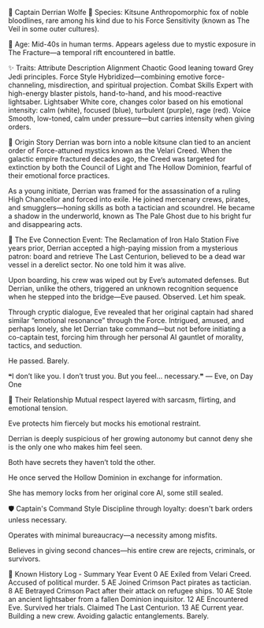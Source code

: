 🧬 Captain Derrian Wolfe
🦊 Species:
Kitsune
Anthropomorphic fox of noble bloodlines, rare among his kind due to his Force Sensitivity (known as The Veil in some outer cultures).

🪪 Age:
Mid-40s in human terms. Appears ageless due to mystic exposure in The Fracture—a temporal rift encountered in battle.

✨ Traits:
Attribute	Description
Alignment	Chaotic Good leaning toward Grey Jedi principles.
Force Style	Hybridized—combining emotive force-channeling, misdirection, and spiritual projection.
Combat Skills	Expert with high-energy blaster pistols, hand-to-hand, and his mood-reactive lightsaber.
Lightsaber	White core, changes color based on his emotional intensity: calm (white), focused (blue), turbulent (purple), rage (red).
Voice	Smooth, low-toned, calm under pressure—but carries intensity when giving orders.

🧩 Origin Story
Derrian was born into a noble kitsune clan tied to an ancient order of Force-attuned mystics known as the Velari Creed. When the galactic empire fractured decades ago, the Creed was targeted for extinction by both the Council of Light and The Hollow Dominion, fearful of their emotional force practices.

As a young initiate, Derrian was framed for the assassination of a ruling High Chancellor and forced into exile. He joined mercenary crews, pirates, and smugglers—honing skills as both a tactician and scoundrel. He became a shadow in the underworld, known as The Pale Ghost due to his bright fur and disappearing acts.

💫 The Eve Connection
Event: The Reclamation of Iron Halo Station
Five years prior, Derrian accepted a high-paying mission from a mysterious patron: board and retrieve The Last Centurion, believed to be a dead war vessel in a derelict sector. No one told him it was alive.

Upon boarding, his crew was wiped out by Eve’s automated defenses. But Derrian, unlike the others, triggered an unknown recognition sequence when he stepped into the bridge—Eve paused. Observed. Let him speak.

Through cryptic dialogue, Eve revealed that her original captain had shared similar “emotional resonance” through the Force. Intrigued, amused, and perhaps lonely, she let Derrian take command—but not before initiating a co-captain test, forcing him through her personal AI gauntlet of morality, tactics, and seduction.

He passed. Barely.

❝I don’t like you. I don’t trust you. But you feel… necessary.❞
— Eve, on Day One

🔐 Their Relationship
Mutual respect layered with sarcasm, flirting, and emotional tension.

Eve protects him fiercely but mocks his emotional restraint.

Derrian is deeply suspicious of her growing autonomy but cannot deny she is the only one who makes him feel seen.

Both have secrets they haven’t told the other.

He once served the Hollow Dominion in exchange for information.

She has memory locks from her original core AI, some still sealed.

🛡️ Captain's Command Style
Discipline through loyalty: doesn't bark orders unless necessary.

Operates with minimal bureaucracy—a necessity among misfits.

Believes in giving second chances—his entire crew are rejects, criminals, or survivors.

🧩 Known History Log - Summary
Year	Event
0 AE	Exiled from Velari Creed. Accused of political murder.
5 AE	Joined Crimson Pact pirates as tactician.
8 AE	Betrayed Crimson Pact after their attack on refugee ships.
10 AE	Stole an ancient lightsaber from a fallen Dominion inquisitor.
12 AE	Encountered Eve. Survived her trials. Claimed The Last Centurion.
13 AE	Current year. Building a new crew. Avoiding galactic entanglements. Barely.
